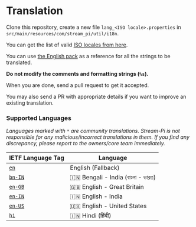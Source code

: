 # Translation

Clone this repository, create a new file `lang_<ISO locale>.properties` in `src/main/resources/com/stream_pi/util/i18n`. 

You can get the list of valid [ISO locales from here](https://docs.oracle.com/cd/E13214_01/wli/docs92/xref/xqisocodes.html).

You can use [the English pack][fallback-locale] as a reference for all the strings to be translated.

**Do not modify the comments and formatting strings (`%s`).**

When you are done, send a pull request to get it accepted.

You may also send a PR with appropriate details if you want to improve an existing translation.


### Supported Languages

*Languages marked with `*` are community translations. Stream-Pi is not responsible for any malicious/incorrect translations in them. If you find any discrepancy, please report to the owners/core team immediately.*

| IETF Language Tag         | Language |
| ------------------------- | ----------- |
| [`en`][fallback-locale]   | English (Fallback)           |
| [`bn-IN`][bn-IN]          | 🇮🇳 Bengali - India (বাংলা - ভারত)           |
| [`en-GB`][en-GB]          | 🇬🇧 English - Great Britain  |
| [`en-IN`][en-IN]          | 🇮🇳 English - India         |
| [`en-US`][en-US]          | 🇺🇸 English - United States         |
| [`hi`][hi]                | 🇮🇳 Hindi (हिंदी)            |



[fallback-locale]: https://github.com/stream-pi/util/blob/master/src/main/resources/com/stream_pi/util/i18n/lang_en.properties
[bn-IN]: https://github.com/stream-pi/util/blob/master/src/main/resources/com/stream_pi/util/i18n/lang_bn_IN.properties
[en-GB]: https://github.com/stream-pi/util/blob/master/src/main/resources/com/stream_pi/util/i18n/lang_en_GB.properties
[en-IN]: https://github.com/stream-pi/util/blob/master/src/main/resources/com/stream_pi/util/i18n/lang_en_IN.properties
[en-US]: https://github.com/stream-pi/util/blob/master/src/main/resources/com/stream_pi/util/i18n/lang_en_US.properties
[hi]: https://github.com/stream-pi/util/blob/master/src/main/resources/com/stream_pi/util/i18n/lang_hi.properties